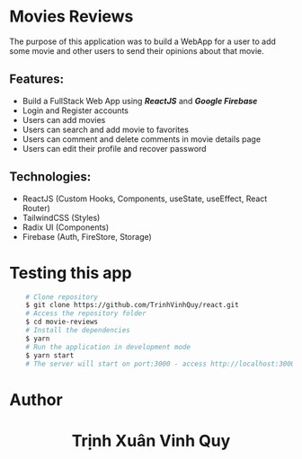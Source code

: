 <h1 > Movies Reviews </h1>

<p>The purpose of this application was to build a WebApp for a user to add some movie and other users to send their opinions about that movie.</p>

<h2> Features: </h2>
<ul>
    <li> Build a FullStack Web App using <b><i>ReactJS</i></b> and <b><i>Google Firebase</i></b> </li>
    <li> Login and Register accounts</li>
    <li> Users can add movies</li>
    <li> Users can search and add movie to favorites</li>
    <li> Users can comment and delete comments in movie details page</li>
    <li> Users can edit their profile and recover password</li>
</ul>

<h2> Technologies: </h2>
<ul>
    <li>ReactJS (Custom Hooks, Components, useState, useEffect, React Router)</li>
    <li>TailwindCSS (Styles)</li>
    <li>Radix UI (Components)</li>
    <li>Firebase (Auth, FireStore, Storage)</li>
</ul>

<h1> Testing this app </h1>

```bash
    # Clone repository
    $ git clone https://github.com/TrinhVinhQuy/react.git
    # Access the repository folder
    $ cd movie-reviews
    # Install the dependencies
    $ yarn
    # Run the application in development mode
    $ yarn start
    # The server will start on port:3000 - access http://localhost:3000/
```

<h1> Author </h1>

<div align="center" >
    <h1>Trịnh Xuân Vinh Quy</h1>
</div>
